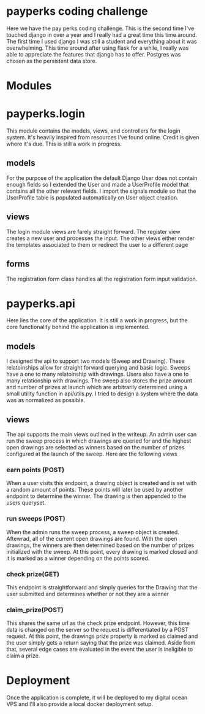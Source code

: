 payperks coding challenge
=========================

Here we have the pay perks coding challenge. This is the second time I've touched django in
over a year and I really had a great time this time around. The first time I used django I was 
still a student and everything about it was overwhelming. This time around after using
flask for a while, I really was able to appreciate the features that django has to offer. 
Postgres was chosen as the persistent data store.

Modules
=======
# payperks.login
This module contains the models, views, and controllers for the login system. 
It's heavily inspired from resources I've found online. Credit is given where it's due. 
This is still a work in progress.

## models
For the purpose of the application
the default Django User does not contain enough fields so I extended the User and made a
UserProfile model that contains all the other relevant fields. I import the signals module
so that the UserProfile table is populated automatically on User object creation.


## views
The login module views are farely straight forward. The register view creates a new user and processes
the input. The other views either render the templates associated to them or redirect the user
to a different page

## forms

The registration form class handles all the registration form input validation.


# payperks.api
Here lies the core of the application. It is still a work in progress, but the core functionality
behind the application is implemented. 

## models
I designed the api to support two models (Sweep and Drawing). These relatoinships allow for
straight forward querying and basic logic. Sweeps have a one to many relatoinship with 
drawings. Users also have a one to many relationship with drawings. 
The sweep also stores the prize amount and number of prizes at launch which are  arbitrarily determined 
using a small utility function in api/utils.py. I tried to design a system where the data was as normalized
as possible. 

## views

The api supports the main views outlined in the writeup. An admin user can run the sweep process
in which drawings are queried for and the highest open drawings are selected as winners based on
the number of prizes configured at the launch of the sweep.  Here are the following views

### earn points (POST)
When a user visits this endpoint, a drawing object is created and is set with a random amount of points. 
These points will later be used by another endpoint to determine the winner. The drawing is then appended to the users queryset.

### run sweeps (POST)
When the admin runs the sweep process, a sweep object is created. Aftewrad, all of the current open drawings are found. With the open drawings, the winners are then determined based on the number of prizes initialized with the sweep. At this point, every drawing is marked closed and it is marked as a winner depending on the points scored.


### check prize(GET)
This endpoint is straightforward and simply queries for the Drawing that the user submitted and determines whether or not they are a winner

###  claim_prize(POST)
This shares the same url as the check prize endpoint. However, this time data is changed on the server so the request is differentiated by a POST request. At this point, the drawings prize property is marked as claimed and the user simply gets a return saying that the prize was claimed. Aside from that, several edge cases are evaluated in the event the user is ineligible to claim a prize.


Deployment
==========
Once the application is complete, it will be deployed to my digital ocean VPS and I'll also provide a local docker deployment setup. 
